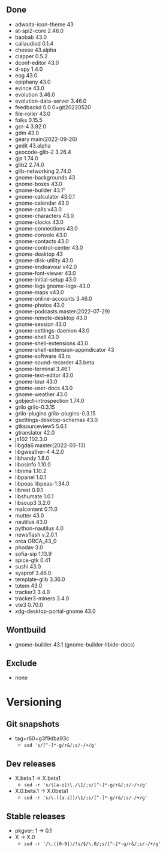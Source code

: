 ## Done
- adwaita-icon-theme 43
- at-spi2-core 2.46.0
- baobab 43.0
- callaudiod 0.1.4
- cheese 43.alpha
- clapper 0.5.2
- dconf-editor 43.0
- d-spy 1.4.0
- eog 43.0
- epiphany 43.0
- evince 43.0
- evolution 3.46.0
- evolution-data-server 3.46.0
- feedbackd 0.0.0+git20220520
- file-roller 43.0
- folks 0.15.5
- gcr-4 3.92.0
- gdm 43.0
- geary main(2022-09-26)
- gedit 43.alpha
- geocode-glib-2 3.26.4
- gjs 1.74.0
- glib2 2.74.0
- glib-networking 2.74.0
- gnome-backgrounds 43
- gnome-boxes 43.0
- gnome-builder 43.1¹
- gnome-calculator 43.0.1
- gnome-calendar 43.0
- gnome-calls v43.0
- gnome-characters 43.0
- gnome-clocks 43.0
- gnome-connections 43.0
- gnome-console 43.0
- gnome-contacts 43.0
- gnome-control-center 43.0
- gnome-desktop 43
- gnome-disk-utility 43.0
- gnome-endeavour v42.0
- gnome-font-viewer 43.0
- gnome-initial-setup 43.0
- gnome-logs gnome-logs-43.0
- gnome-maps v43.0
- gnome-online-accounts 3.46.0
- gnome-photos 43.0
- gnome-podcasts master(2022-07-29)
- gnome-remote-desktop 43.0
- gnome-session 43.0
- gnome-settings-daemon 43.0
- gnome-shell 43.0
- gnome-shell-extensions 43.0
- gnome-shell-extension-appindicator 43
- gnome-software 43.rc
- gnome-sound-recorder 43.beta
- gnome-terminal 3.46.1
- gnome-text-editor 43.0
- gnome-tour 43.0
- gnome-user-docs 43.0
- gnome-weather 43.0
- gobject-introspection 1.74.0
- grilo grilo-0.3.15
- grilo-plugins grilo-plugins-0.3.15
- gsettings-desktop-schemas 43.0
- gtksourceview5 5.6.1
- gtranslator 42.0
- js102 102.3.0
- libgda6 master(2022-03-13)
- libgweather-4 4.2.0
- libhandy 1.8.0
- libosinfo 1.10.0
- libnma 1.10.2
- libpanel 1.0.1
- libpeas libpeas-1.34.0
- librest 0.9.1
- libshumate 1.0.1
- libsoup3 3.2.0
- malcontent 0.11.0
- mutter 43.0
- nautilus 43.0
- python-nautilus 4.0
- newsflash v.2.0.1
- orca ORCA_43_0
- phodav 3.0
- sofia-sip 1.13.9
- spice-gtk 0.41
- sushi 43.0
- sysprof 3.46.0
- template-glib 3.36.0
- totem 43.0
- tracker3 3.4.0
- tracker3-miners 3.4.0
- vte3 0.70.0
- xdg-desktop-portal-gnome 43.0

## Wontbuild
- gnome-builder 43.1 (gnome-builder-libide-docs)

## Exclude
- none

# Versioning
## Git snapshots
* tag+r60+g3f9dba93c
  * `sed 's/[^-]*-g/r&/;s/-/+/g'`

## Dev releases
* X.beta.1 -> X.beta1
  * `sed -r 's/([a-z])\./\1/;s/[^-]*-g/r&/;s/-/+/g'`
* X.0.beta.1 -> X.0beta1
  * `sed -r 's/\.([a-z])/\1/;s/[^-]*-g/r&/;s/-/+/g'`

## Stable releases
* pkgver: 1 -> 0.1
* X -> X.0
  * `sed -r '/\.([0-9])/!s/$/\.0/;s/[^-]*-g/r&/;s/-/+/g'`